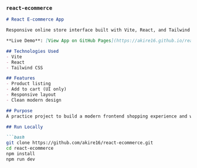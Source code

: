 ### `react-ecommerce`

```md
# React E-commerce App

Responsive online store interface built with Vite, React, and Tailwind CSS.

**Live Demo**: [View App on GitHub Pages](https://akire16.github.io/react-ecommerce/)

## Technologies Used
- Vite
- React
- Tailwind CSS

## Features
- Product listing
- Add to cart (UI only)
- Responsive layout
- Clean modern design

## Purpose
A practice project to build a modern frontend shopping experience and work with Tailwind CSS.

## Run Locally

```bash
git clone https://github.com/akire16/react-ecommerce.git
cd react-ecommerce
npm install
npm run dev
